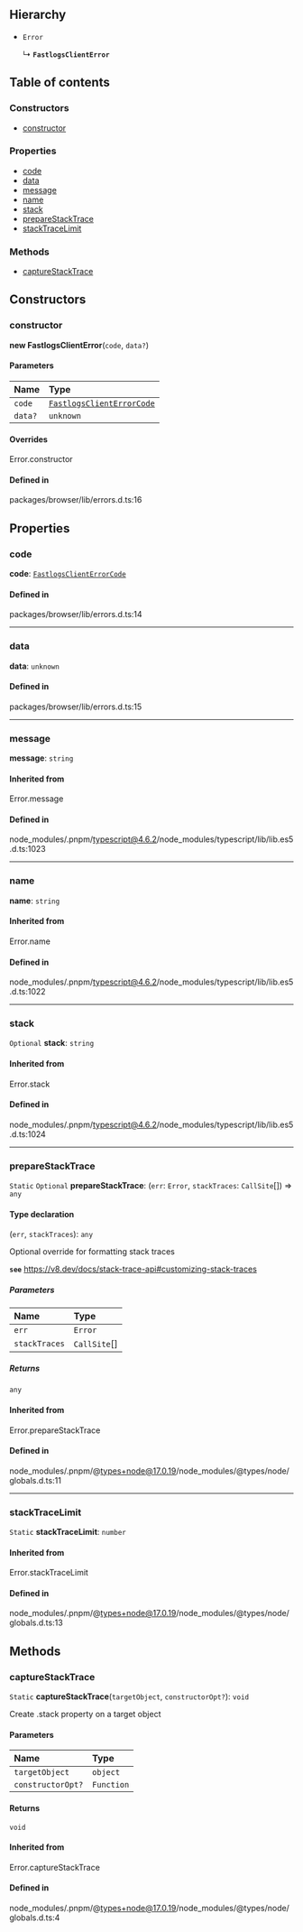 ## Hierarchy

- `Error`

  ↳ **`FastlogsClientError`**

## Table of contents

### Constructors

- [constructor](FastlogsClientError.md#constructor)

### Properties

- [code](FastlogsClientError.md#code)
- [data](FastlogsClientError.md#data)
- [message](FastlogsClientError.md#message)
- [name](FastlogsClientError.md#name)
- [stack](FastlogsClientError.md#stack)
- [prepareStackTrace](FastlogsClientError.md#preparestacktrace)
- [stackTraceLimit](FastlogsClientError.md#stacktracelimit)

### Methods

- [captureStackTrace](FastlogsClientError.md#capturestacktrace)

## Constructors

### constructor

**new FastlogsClientError**(`code`, `data?`)

#### Parameters

| Name    | Type                                                       |
| :------ | :--------------------------------------------------------- |
| `code`  | [`FastlogsClientErrorCode`](../types/FastlogsClientErrorCode.md) |
| `data?` | `unknown`                                                  |

#### Overrides

Error.constructor

#### Defined in

packages/browser/lib/errors.d.ts:16

## Properties

### code

**code**: [`FastlogsClientErrorCode`](../types/FastlogsClientErrorCode.md)

#### Defined in

packages/browser/lib/errors.d.ts:14

---

### data

**data**: `unknown`

#### Defined in

packages/browser/lib/errors.d.ts:15

---

### message

**message**: `string`

#### Inherited from

Error.message

#### Defined in

node_modules/.pnpm/typescript@4.6.2/node_modules/typescript/lib/lib.es5.d.ts:1023

---

### name

**name**: `string`

#### Inherited from

Error.name

#### Defined in

node_modules/.pnpm/typescript@4.6.2/node_modules/typescript/lib/lib.es5.d.ts:1022

---

### stack

`Optional` **stack**: `string`

#### Inherited from

Error.stack

#### Defined in

node_modules/.pnpm/typescript@4.6.2/node_modules/typescript/lib/lib.es5.d.ts:1024

---

### prepareStackTrace

`Static` `Optional` **prepareStackTrace**: (`err`: `Error`, `stackTraces`: `CallSite`[]) => `any`

#### Type declaration

(`err`, `stackTraces`): `any`

Optional override for formatting stack traces

**`see`** https://v8.dev/docs/stack-trace-api#customizing-stack-traces

##### Parameters

| Name          | Type         |
| :------------ | :----------- |
| `err`         | `Error`      |
| `stackTraces` | `CallSite`[] |

##### Returns

`any`

#### Inherited from

Error.prepareStackTrace

#### Defined in

node_modules/.pnpm/@types+node@17.0.19/node_modules/@types/node/globals.d.ts:11

---

### stackTraceLimit

`Static` **stackTraceLimit**: `number`

#### Inherited from

Error.stackTraceLimit

#### Defined in

node_modules/.pnpm/@types+node@17.0.19/node_modules/@types/node/globals.d.ts:13

## Methods

### captureStackTrace

`Static` **captureStackTrace**(`targetObject`, `constructorOpt?`): `void`

Create .stack property on a target object

#### Parameters

| Name              | Type       |
| :---------------- | :--------- |
| `targetObject`    | `object`   |
| `constructorOpt?` | `Function` |

#### Returns

`void`

#### Inherited from

Error.captureStackTrace

#### Defined in

node_modules/.pnpm/@types+node@17.0.19/node_modules/@types/node/globals.d.ts:4
